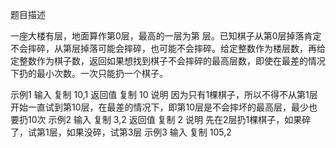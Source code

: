 题目描述

一座大楼有层，地面算作第0层，最高的一层为第 层。已知棋子从第0层掉落肯定不会摔碎，从第层掉落可能会摔碎，也可能不会摔碎。给定整数作为楼层数，再给定整数作为棋子数，返回如果想找到棋子不会摔碎的最高层数，即使在最差的情况下扔的最小次数。一次只能扔一个棋子。

示例1
输入
复制
10,1
返回值
复制
10
说明
因为只有1棵棋子，所以不得不从第1层开始一直试到第10层，在最差的情况下，即第10层是不会摔坏的最高层，最少也要扔10次 
示例2
输入
复制
3,2
返回值
复制
2
说明
先在2层扔1棵棋子，如果碎了，试第1层，如果没碎，试第3层 
示例3
输入
复制
105,2